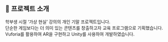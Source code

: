 ## 📌 프로젝트 소개  
학부생 시절 ‘가상 현실’ 강의의 개인 기말 프로젝트입니다.  
단순한 게임보다는 더 의미 있는 콘텐츠를 창출하고자 교육 프로그램으로 기획했습니다.  
Vuforia를 활용하여 AR을 구현하고 Unity를 사용하여 개발하였습니다.  
